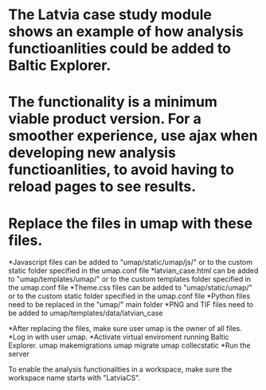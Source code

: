 # The Latvia case study module shows an example of how analysis functioanlities could be added to Baltic Explorer.

# The functionality is a minimum viable product version. For a smoother experience, use ajax when developing new analysis functioanlities, to avoid having to reload pages to see results.

# Replace the files in umap with these files.
*Javascript files can be added to "umap/static/umap/js/" or to the custom static folder specified in the umap.conf file
*latvian_case.html can be added to "umap/templates/umap/" or to the custom templates folder specified in the umap.conf file
*Theme.css files can be added to "umap/static/umap/" or to the custom static folder specified in the umap.conf file
*Python files need to be replaced in the "umap/" main folder
*PNG and TIF files need to be added to umap/templates/data/latvian_case

*After replacing the files, make sure user umap is the owner of all files.
*Log in with user umap.
*Activate virtual enviroment running Baltic Explorer. 
  umap makemigrations
  umap migrate
  umap collecstatic
*Run the server

To enable the analysis functionalities in a workspace, make sure the workspace name starts with "LatviaCS".
